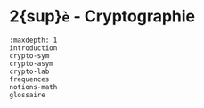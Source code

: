 <!-- Copyright 2024 Caroline Blank <caro@c-space.org> -->
<!-- SPDX-License-Identifier: CC-BY-NC-SA-4.0 -->

# 2{sup}`è` - Cryptographie

```{toctree}
:maxdepth: 1
introduction
crypto-sym
crypto-asym
crypto-lab
frequences
notions-math
glossaire
```
